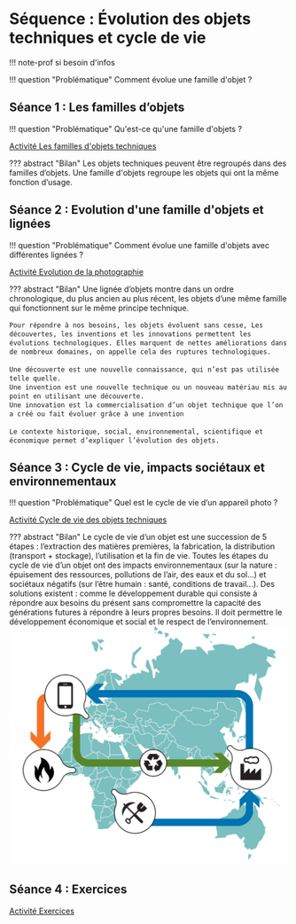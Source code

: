 # Séquence : Évolution des objets techniques et cycle de vie


!!! note-prof
    si besoin d'infos


!!! question "Problématique"
    Comment évolue une famille d'objet ?
    



## Séance 1 : Les familles d’objets 

!!! question "Problématique"
    Qu'est-ce qu'une famille d'objets ?

[Activité Les familles d'objets techniques](../famillesObj)




??? abstract "Bilan"
    Les objets techniques peuvent être regroupés dans des familles d’objets. 
    Une famille d'objets regroupe les objets qui ont la même fonction d’usage.



## Séance 2 : Evolution d'une famille d'objets et lignées

!!! question "Problématique"
    Comment évolue une famille d'objets avec différentes lignées ? 
    
[Activité Evolution de la photographie](../evolPhoto)




??? abstract "Bilan"
    Une lignée d’objets montre dans un ordre chronologique, du plus ancien au plus récent, les objets d’une même famille qui fonctionnent sur le même principe technique.
    
    Pour répondre à nos besoins, les objets évoluent sans cesse, Les découvertes, les inventions et les innovations permettent les évolutions technologiques. Elles marquent de nettes améliorations dans de nombreux domaines, on appelle cela des ruptures technologiques. 

    Une découverte est une nouvelle connaissance, qui n’est pas utilisée telle quelle.
    Une invention est une nouvelle technique ou un nouveau matériau mis au point en utilisant une découverte.
    Une innovation est la commercialisation d’un objet technique que l’on a créé ou fait évoluer grâce à une invention

    Le contexte historique, social, environnemental, scientifique et économique permet d’expliquer l’évolution des objets.

## Séance 3 : Cycle de vie, impacts sociétaux et environnementaux 


!!! question "Problématique"
    Quel est le cycle de vie d’un appareil photo ?

    
[Activité Cycle de vie des objets techniques](../cycleVieObj)




??? abstract "Bilan"
    Le cycle de vie d’un objet est une succession de 5 étapes : l’extraction des matières premières, la fabrication, la distribution (transport + stockage), l’utilisation et la fin de vie.
    Toutes les étapes du cycle de vie d’un objet ont des impacts environnementaux (sur la nature : épuisement des ressources, pollutions de l’air, des eaux et du sol...) et sociétaux négatifs (sur l’être humain : santé, conditions de travail...). 
    Des solutions existent : comme le développement durable qui consiste à répondre aux besoins du présent sans compromettre la capacité des générations futures à répondre à leurs propres  besoins. Il doit permettre le développement économique et social et le respect de l’environnement.
    ![](pictures/cycleVieObj.png)

## Séance 4 : Exercices

    
[Activité Exercices](../exercicesObjetsTech)




